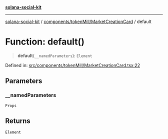 [**solana-social-kit**](../../../../README.md)

***

[solana-social-kit](../../../../README.md) / [components/tokenMill/MarketCreationCard](../README.md) / default

# Function: default()

> **default**(`__namedParameters`): `Element`

Defined in: [src/components/tokenMill/MarketCreationCard.tsx:22](https://github.com/SendArcade/solana-social-starter/blob/98f94bb63d3814df24512365f6ae706d273e698f/src/components/tokenMill/MarketCreationCard.tsx#L22)

## Parameters

### \_\_namedParameters

`Props`

## Returns

`Element`
